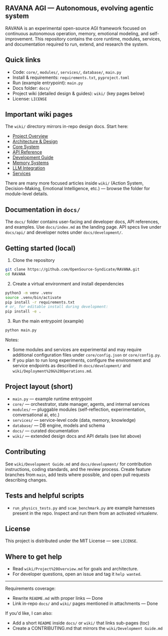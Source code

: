 ## RAVANA AGI — Autonomous, evolving agentic system

RAVANA is an experimental open-source AGI framework focused on continuous autonomous operation, memory, emotional modeling, and self-improvement. This repository contains the core runtime, modules, services, and documentation required to run, extend, and research the system.

## Quick links

- Code: `core/`, `modules/`, `services/`, `database/`, `main.py`
- Install & requirements: `requirements.txt`, `pyproject.toml`
- Run (example entrypoint): `main.py`
- Docs folder: `docs/`
- Project wiki (detailed design & guides): `wiki/` (key pages below)
- License: `LICENSE`

## Important wiki pages

The `wiki/` directory mirrors in-repo design docs. Start here:

- [Project Overview](wiki/Project%20Overview.md)
- [Architecture & Design](wiki/Architecture%20&%20Design.md)
- [Core System](wiki/Core%20System.md)
- [API Reference](wiki/API%20Reference.md)
- [Development Guide](wiki/Development%20Guide.md)
- [Memory Systems](wiki/Memory%20Systems.md)
- [LLM Integration](wiki/LLM%20Integration.md)
- [Services](wiki/Services.md)

There are many more focused articles inside `wiki/` (Action System, Decision-Making, Emotional Intelligence, etc.) — browse the folder for module-level details.

## Documentation in `docs/`

The `docs/` folder contains user-facing and developer docs, API references, and examples. Use `docs/index.md` as the landing page. API specs live under `docs/api/` and developer notes under `docs/development/`.

## Getting started (local)

1) Clone the repository

```bash
git clone https://github.com/OpenSource-Syndicate/RAVANA.git
cd RAVANA
```

2) Create a virtual environment and install dependencies

```bash
python3 -m venv .venv
source .venv/bin/activate
pip install -r requirements.txt
# or, for editable install during development:
pip install -e .
```

3) Run the main entrypoint (example)

```bash
python main.py
```

Notes:
- Some modules and services are experimental and may require additional configuration files under `core/config.json` or `core/config.py`.
- If you plan to run long experiments, configure the environment and service endpoints as described in `docs/development/` and `wiki/Deployment%20&%20Operations.md`.

## Project layout (short)

- `main.py` — example runtime entrypoint
- `core/` — orchestrator, state manager, agents, and internal services
- `modules/` — pluggable modules (self-reflection, experimentation, conversational ai, etc.)
- `services/` — service-level code (data, memory, knowledge)
- `database/` — DB engine, models and schema
- `docs/` — curated documentation
- `wiki/` — extended design docs and API details (see list above)

## Contributing

See `wiki/Development Guide.md` and `docs/development/` for contribution instructions, coding standards, and the review process. Create feature branches from `main`, add tests where possible, and open pull requests describing changes.

## Tests and helpful scripts

- `run_physics_tests.py` and `scae_benchmark.py` are example harnesses present in the repo. Inspect and run them from an activated virtualenv.

## License

This project is distributed under the MIT License — see `LICENSE`.

## Where to get help

- Read `wiki/Project%20Overview.md` for goals and architecture.
- For developer questions, open an issue and tag it `help wanted`.

---

Requirements coverage:

- Rewrite `README.md` with proper links — Done
- Link in-repo `docs/` and `wiki/` pages mentioned in attachments — Done

If you'd like, I can also:
- Add a short `README` inside `docs/` or `wiki/` that links sub-pages (toc)
- Create a CONTRIBUTING.md that mirrors the `wiki/Development Guide.md`